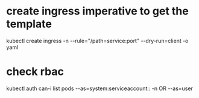  
 # create ingress imperative to get the template

 kubectl create ingress <ingress> -n <namespace> --rule="/path=service:port" --dry-run=client -o yaml

 # check rbac
  
 kubectl auth can-i list pods --as=system:serviceaccount:<namespace>:<serviceaccount> -n <namespace> OR --as=user
